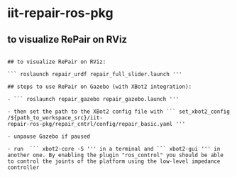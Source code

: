 # iit-repair-ros-pkg

## to visualize RePair on RViz 

``` roslaunch repair_urdf repair_full_slider.launch '''

## to visualize RePair on RViz:

``` roslaunch repair_urdf repair_full_slider.launch '''

## steps to use RePair on Gazebo (with XBot2 integration):

- ``` roslaunch repair_gazebo repair_gazebo.launch '''

- then set the path to the XBot2 config file with ``` set_xbot2_config /${path_to_workspace_src}/iit-
repair-ros-pkg/repair_cntrl/config/repair_basic.yaml '''

- unpause Gazebo if paused

- run  ``` xbot2-core -S ''' in a terminal and ``` xbot2-gui ''' in another one. By enabling the plugin "ros_control" you should be able to control the joints of the platform using the low-level impedance controller
